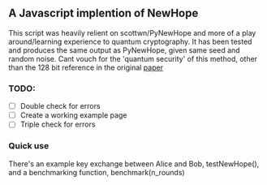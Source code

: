## A Javascript implention of NewHope

This script was heavily relient on scottwn/PyNewHope and more of a play around/learning experience to quantum cryptography.
It has been tested and produces the same output as PyNewHope, given same seed and random noise.
Cant vouch for the 'quantum security' of this method, other than the 128 bit reference in the original [paper](https://eprint.iacr.org/2015/1092.pdf)

### TODO:
- [ ] Double check for errors
- [ ] Create a working example page
- [ ] Triple check for errors

### Quick use
There's an example key exchange between Alice and Bob, testNewHope(), and a benchmarking function, benchmark(n_rounds)
